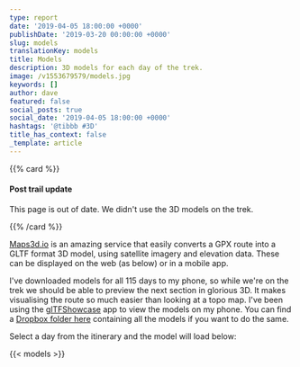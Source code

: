 ```yaml
---
type: report
date: '2019-04-05 18:00:00 +0000'
publishDate: '2019-03-20 00:00:00 +0000'
slug: models
translationKey: models
title: Models
description: 3D models for each day of the trek.
image: /v1553679579/models.jpg
keywords: []
author: dave
featured: false
social_posts: true
social_date: '2019-04-05 18:00:00 +0000'
hashtags: '@tibbb #3D'
title_has_context: false
_template: article
---
```





{{% card %}}

#### Post trail update

This page is out of date. We didn't use the 3D models on the trek.

{{% /card %}}

[Maps3d.io](https://maps3d.io/) is an amazing service that easily converts a GPX route into a GLTF format 3D model, using satellite imagery and elevation data. These can be displayed on the web (as below) or in a mobile app. 

I've downloaded models for all 115 days to my phone, so while we're on the trek we should be able to preview the next section in glorious 3D. It makes visualising the route so much easier than looking at a topo map. I've been using the [glTFShowcase](https://www.vispolygon.com/) app to view the models on my phone. You can find a [Dropbox folder here](https://www.dropbox.com/sh/cjp3cn26qqxgx6g/AAAyDiNInCspvUKdjmAKPodna?dl=0) containing all the models if you want to do the same.

Select a day from the itinerary and the model will load below:

{{< models >}}
